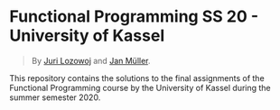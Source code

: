 # Functional Programming SS 20 - University of Kassel

> By [Juri Lozowoj](https://github.com/Jurilz) and [Jan Müller](https://github.com/DerYeger).

This repository contains the solutions to the final assignments of the Functional Programming course by the University of Kassel during the summer semester 2020.
